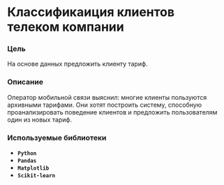 # Классификаиция клиентов телеком компании

### Цель

На основе данных предложить клиенту тариф.

### Описание

Оператор мобильной связи выяснил: многие клиенты пользуются архивными тарифами. Они хотят построить систему, способную проанализировать поведение клиентов и предложить пользователям один из новых тариф.

### Используемые библиотеки
- **`Python`**
- **`Pandas`**
- **`Matplotlib`**
- **`Scikit-learn`**
